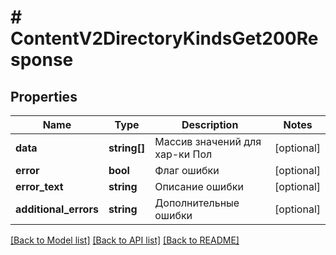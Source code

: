 # # ContentV2DirectoryKindsGet200Response

## Properties

Name | Type | Description | Notes
------------ | ------------- | ------------- | -------------
**data** | **string[]** | Массив значений для хар-ки Пол | [optional]
**error** | **bool** | Флаг ошибки | [optional]
**error_text** | **string** | Описание ошибки | [optional]
**additional_errors** | **string** | Дополнительные ошибки | [optional]

[[Back to Model list]](../../README.md#models) [[Back to API list]](../../README.md#endpoints) [[Back to README]](../../README.md)
